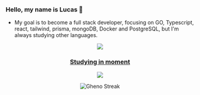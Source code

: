 ### Hello, my name is Lucas 👋

- My goal is to become a full stack developer, focusing on GO, Typescript, react, tailwind, prisma, mongoDB, Docker and PostgreSQL, but I'm always studying other languages.

<div align="center" >
<a href="https://skillicons.dev"   >
  <img src="https://skillicons.dev/icons?i=git,ts,react,go,docker,mongodb,postgres," />
<br>
  <h3> 
  Studying in moment
  </h3> 
  <div>
  <a href="https://skillicons.dev"   >
    <img src="https://skillicons.dev/icons?i=prisma,tailwind,ts,react,nextjs" />
  </a>
  </div>

![Gheno Streak](https://streak-stats.demolab.com?user=Ghenoo&theme=transparent&hide_border=true&border_radius=4.3)
